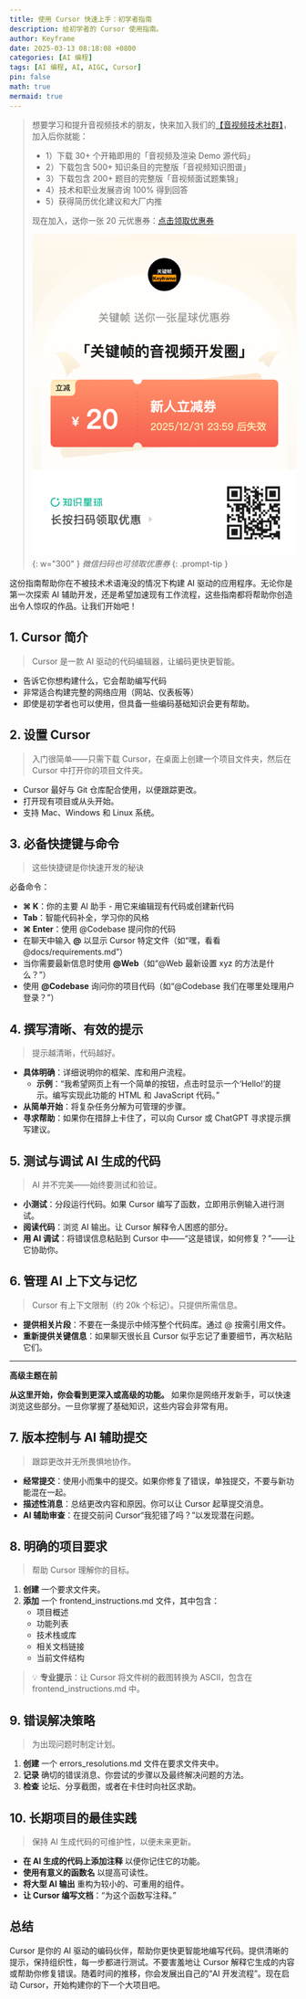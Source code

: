 ```yaml
---
title: 使用 Cursor 快速上手：初学者指南
description: 给初学者的 Cursor 使用指南。
author: Keyframe
date: 2025-03-13 08:18:08 +0800
categories: [AI 编程]
tags: [AI 编程, AI, AIGC, Cursor]
pin: false
math: true
mermaid: true
---
```


>想要学习和提升音视频技术的朋友，快来加入我们的<a href="https://t.zsxq.com/jRprT" target="_blank" rel="noopener noreferrer">【音视频技术社群】</a>，加入后你就能：
>
>- 1）下载 30+ 个开箱即用的「音视频及渲染 Demo 源代码」
>- 2）下载包含 500+ 知识条目的完整版「音视频知识图谱」
>- 3）下载包含 200+ 题目的完整版「音视频面试题集锦」
>- 4）技术和职业发展咨询 100% 得到回答
>- 5）获得简历优化建议和大厂内推
>  
>现在加入，送你一张 20 元优惠券：<a href="https://t.zsxq.com/jRprT" target="_blank" rel="noopener noreferrer">点击领取优惠券</a>
>
>![知识星球新人优惠券](assets/img/keyframe-zsxq-coupon.png){: w="300" }
>_微信扫码也可领取优惠券_
{: .prompt-tip }

这份指南帮助你在不被技术术语淹没的情况下构建 AI 驱动的应用程序。无论你是第一次探索 AI 辅助开发，还是希望加速现有工作流程，这些指南都将帮助你创造出令人惊叹的作品。让我们开始吧！

## 1. Cursor 简介

> Cursor 是一款 AI 驱动的代码编辑器，让编码更快更智能。

- 告诉它你想构建什么，它会帮助编写代码
- 非常适合构建完整的网络应用（网站、仪表板等）
- 即使是初学者也可以使用，但具备一些编码基础知识会更有帮助。

## 2. 设置 Cursor

> 入门很简单——只需下载 Cursor，在桌面上创建一个项目文件夹，然后在 Cursor 中打开你的项目文件夹。

- Cursor 最好与 Git 仓库配合使用，以便跟踪更改。
- 打开现有项目或从头开始。
- 支持 Mac、Windows 和 Linux 系统。

## 3. 必备快捷键与命令

> 这些快捷键是你快速开发的秘诀

必备命令：

- **⌘ K**：你的主要 AI 助手 - 用它来编辑现有代码或创建新代码
- **Tab**：智能代码补全，学习你的风格
- **⌘ Enter**：使用 @Codebase 提问你的代码
- 在聊天中输入 **@** 以显示 Cursor 特定文件（如“嘿，看看 @docs/requirements.md”）
- 当你需要最新信息时使用 **@Web**（如“@Web 最新设置 xyz 的方法是什么？”）
- 使用 **@Codebase** 询问你的项目代码（如“@Codebase 我们在哪里处理用户登录？”）

## 4. 撰写清晰、有效的提示

> 提示越清晰，代码越好。

- **具体明确**：详细说明你的框架、库和用户流程。
	- **示例**：“我希望网页上有一个简单的按钮，点击时显示一个‘Hello!’的提示。编写实现此功能的 HTML 和 JavaScript 代码。”
- **从简单开始**：将复杂任务分解为可管理的步骤。
- **寻求帮助**：如果你在措辞上卡住了，可以向 Cursor 或 ChatGPT 寻求提示撰写建议。

## 5. 测试与调试 AI 生成的代码

> AI 并不完美——始终要测试和验证。

- **小测试**：分段运行代码。如果 Cursor 编写了函数，立即用示例输入进行测试。
- **阅读代码**：浏览 AI 输出。让 Cursor 解释令人困惑的部分。
- **用 AI 调试**：将错误信息粘贴到 Cursor 中——“这是错误，如何修复？”——让它协助你。

## 6. 管理 AI 上下文与记忆

> Cursor 有上下文限制（约 20k 个标记）。只提供所需信息。

- **提供相关片段**：不要在一条提示中倾泻整个代码库。通过 @ 按需引用文件。
- **重新提供关键信息**：如果聊天很长且 Cursor 似乎忘记了重要细节，再次粘贴它们。


---

**高级主题在前**

**从这里开始，你会看到更深入或高级的功能。** 如果你是网络开发新手，可以快速浏览这些部分。一旦你掌握了基础知识，这些内容会非常有用。

## 7. 版本控制与 AI 辅助提交

> 跟踪更改并无所畏惧地协作。

- **经常提交**：使用小而集中的提交。如果你修复了错误，单独提交，不要与新功能混在一起。
- **描述性消息**：总结更改内容和原因。你可以让 Cursor 起草提交消息。
- **AI 辅助审查**：在提交前问 Cursor“我犯错了吗？”以发现潜在问题。

## 8. 明确的项目要求

> 帮助 Cursor 理解你的目标。

1. **创建** 一个要求文件夹。
2. **添加** 一个 frontend_instructions.md 文件，其中包含：
	- 项目概述
	- 功能列表
	- 技术栈或库
	- 相关文档链接
	- 当前文件结构

>💡 **专业提示**：让 Cursor 将文件树的截图转换为 ASCII，包含在 frontend_instructions.md 中。

## 9. 错误解决策略

> 为出现问题时制定计划。

1. **创建** 一个 errors_resolutions.md 文件在要求文件夹中。
2. **记录** 确切的错误消息、你尝试的步骤以及最终解决问题的方法。
3. **检查** 论坛、分享截图，或者在卡住时向社区求助。

## 10. 长期项目的最佳实践

> 保持 AI 生成代码的可维护性，以便未来更新。

- **在 AI 生成的代码上添加注释** 以便你记住它的功能。
- **使用有意义的函数名** 以提高可读性。
- **将大型 AI 输出** 重构为较小的、可重用的组件。
- **让 Cursor 编写文档**：“为这个函数写注释。”

## 总结

Cursor 是你的 AI 驱动的编码伙伴，帮助你更快更智能地编写代码。提供清晰的提示，保持组织性，每一步都进行测试。不要害羞地让 Cursor 解释它生成的内容或帮助你修复错误。随着时间的推移，你会发展出自己的“AI 开发流程”。现在启动 Cursor，开始构建你的下一个大项目吧。